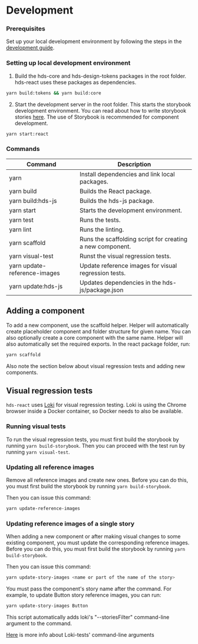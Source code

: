 # Development

### Prerequisites

Set up your local development environment by following the steps in the [development guide](../../DEVELOPMENT.md#setting-up-local-development-environment).

### Setting up local development environment

1. Build the hds-core and hds-design-tokens packages in the root folder. hds-react uses these packages as dependencies.

```bash
yarn build:tokens && yarn build:core
```

2. Start the development server in the root folder. This starts the storybook development environment. You can read about how to write storybook stories [here](https://storybook.js.org/docs/react/get-started/whats-a-story). The use of Storybook is recommended for component development.

```bash
yarn start:react
```

### Commands

| Command                      | Description                                               |
| ---------------------------- | --------------------------------------------------------- |
| yarn                         | Install dependencies and link local packages.             |
| yarn build                   | Builds the React package.                                 |
| yarn build:hds-js            | Builds the hds-js package.                                |
| yarn start                   | Starts the development environment.                       |
| yarn test                    | Runs the tests.                                           |
| yarn lint                    | Runs the linting.                                         |
| yarn scaffold                | Runs the scaffolding script for creating a new component. |
| yarn visual-test             | Runst the visual regression tests.                        |
| yarn update-reference-images | Update reference images for visual regression tests.      |
| yarn update:hds-js           | Updates dependencies in the hds-js/package.json           |

## Adding a component

To add a new component, use the scaffold helper. Helper will automatically create placeholder component and folder structure for given name. You can also optionally create a core component with the same name. Helper will also automatically set the required exports. In the react package folder, run:

```bash
yarn scaffold
```

Also note the section below about visual regression tests and adding new components.

## Visual regression tests

`hds-react` uses [Loki](https://loki.js.org/) for visual regression testing.
Loki is using the Chrome browser inside a Docker container, so Docker needs to also be available.

### Running visual tests

To run the visual regression tests, you must first build the storybook by running `yarn build-storybook`. Then you can proceed with the test run by running `yarn visual-test`.

### Updating all reference images

Remove all reference images and create new ones. Before you can do this, you must first build the storybook by running `yarn build-storybook`.

Then you can issue this command:

```bash
yarn update-reference-images
```

### Updating reference images of a single story

When adding a new component or after making visual changes to some existing component, you must update the corresponding reference images. Before you can do this, you must first build the storybook by running `yarn build-storybook`.

Then you can issue this command:

```bash
yarn update-story-images <name or part of the name of the story>
```

You must pass the component's story name after the command. For example, to update Button story reference images, you can run:

```bash
yarn update-story-images Button
```

This script automatically adds loki's "--storiesFilter" command-line argument to the command.

[Here](https://github.com/oblador/loki/blob/master/docs/command-line-arguments.md) is more info about Loki-tests' command-line arguments
